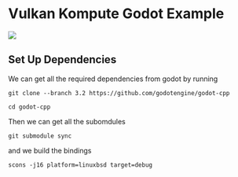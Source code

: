 # Vulkan Kompute Godot Example

![](../../docs/images/kompute-godot-4.gif)

## Set Up Dependencies

We can get all the required dependencies from godot by running

```
git clone --branch 3.2 https://github.com/godotengine/godot-cpp

cd godot-cpp
```

Then we can get all the subomdules

```
git submodule sync
```

and we build the bindings

```
scons -j16 platform=linuxbsd target=debug

```

